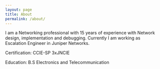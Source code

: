 ```yaml
---
layout: page
title: About
permalink: /about/
---
```


I am a Networking professional with 15 years of experience with Network design, implementation and debugging. 
Currently I am working as Escalation Engineer in Juniper Networks. 

Certification:
   CCIE-SP
   3xJNCIE

Education:
   B.S Electronics and Telecommunication
